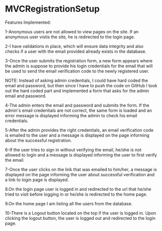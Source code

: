# MVCRegistrationSetup

Features Implemented:

1-Anonymous users are not allowed to view pages on the site. If an anonymous user vistis the site, he is redirected to the login page.

2-I have validations in place, which will ensure data integrity and also checks if a user with the email provided already exists in the database.

3-Once the user submits the registration form, a new form appears where the admin is suppose to provide his login credentials for the email that will be used to send the email verification code to the newly registered user.

NOTE: Instead of asking admin credentials, I could have hard coded the email and password, but then since I have to push the code on GitHub I took out the hard coded part and  implemented a form that asks for the admin email and password.

4-The admin enters the email and password and submits the form. If the admin's email credentials are not correct, the same form is loaded and an error message is displayed informing the admin to check his email credentials.

5-After the admin provides the right credentials, an email verification code is emailed to the user and a message is displayed on the page informing about the successful registration.

6-If the user tries to sign in without verifying the email, he/she is not allowed to login and a message is displayed informing the user to first verify the email.

7-Once the user clicks on the link that was emailed to him/her, a message is displayed on the page informing the user about successful verification and a link to login page is displayed.

8.On the login page user is logged in and redirected to the url that he/she tried to visit before logging in or he/she is redirected to the home page.

9.On the home page I am listing all the users from the database.

10-There is a Logout button located on the top if the user is logged in. Upon clicking the logout button, the user is logged out and redirected to the login page.
